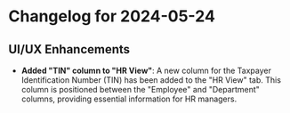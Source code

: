 # Changelog for 2024-05-24

## UI/UX Enhancements

- **Added "TIN" column to "HR View"**: A new column for the Taxpayer Identification Number (TIN) has been added to the "HR View" tab. This column is positioned between the "Employee" and "Department" columns, providing essential information for HR managers.
